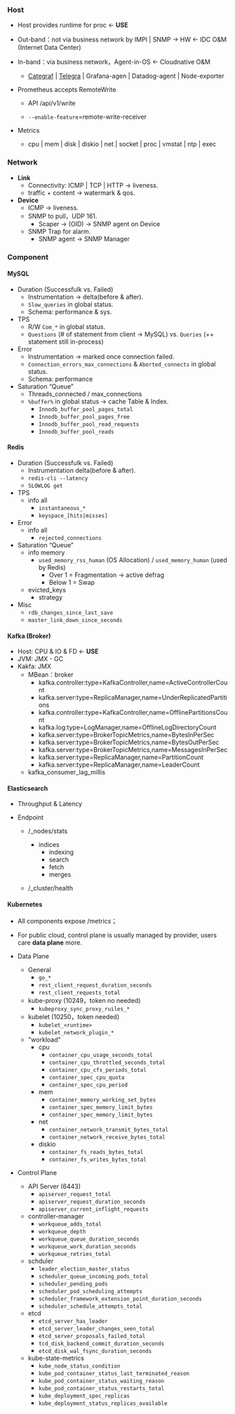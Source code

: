 ### Host

- Host provides runtime for proc ← **USE**

  

- Out-band：not via business network by IMPI | SNMP → HW ← IDC O&M (Internet Data Center) 

- In-band：via business network，Agent-in-OS ← Cloudnative O&M

  - [Categraf](https://github.com/flashcatcloud/categraf) | [Telegra](https://github.com/influxdata/telegraf) | Grafana-agen | Datadog-agent | Node-exporter

  

- Prometheus accepts RemoteWrite

  - API /api/v1/write

  - `--enable-feature`=remote-write-receiver

    

- Metrics

  - cpu | mem | disk | diskio | net | socket | proc | vmstat | ntp | exec

### Network

- **Link** 
  - Connectivity: ICMP | TCP | HTTP → liveness.
  - traffic + content → watermark & qos.
- **Device**
  - ICMP → liveness.
  - SNMP to pull，UDP 161.
    - Scaper → (OID) → SNMP agent on Device
  - SNMP Trap for alarm.
    - SNMP agent → SNMP Manager

### Component

#### MySQL

- Duration (Successfulk vs. Failed)
  - Instrumentation → delta(before & after).
  - `Slow_queries` in global status.
  - Schema: performance & sys.
- TPS
  - R/W `Com_*` in global status.
  - `Questions` (# of statement from client → MySQL) vs. `Queries` (++ statement still in-process)
- Error
  - Instrumentation → marked once connection failed.
  - `Connection_errors_max_connections` & `Aborted_connects` in global status.
  - Schema: performance
- Saturation “Queue”
  - Threads_connected / max_connections
  - `%buffer%` in global status → cache Table & Index.
    - `Innodb_buffer_pool_pages_total`
    - `Innodb_buffer_pool_pages_free`
    - `Innodb_buffer_pool_read_requests`
    - `Innodb_buffer_pool_reads`

#### Redis

- Duration (Successfulk vs. Failed)
  - Instrumentation delta(before & after).
  - `redis-cli --latency`
  - `SLOWLOG get`
- TPS
  - info all
    - `instantaneous_*`
    - `keyspace_[hits|misses]`
- Error
  - info all
    - `rejected_connections`
- Saturation “Queue”
  - info memory
    - `used_memory_rss_human` (OS Allocation) / `used_memory_human` (used by Redis)
      - Over  1 = Fragmentation → active defrag
      - Below 1 = Swap
  - evicted_keys
    - strategy
- Misc
  - `rdb_changes_since_last_save`
  - `master_link_down_since_seconds`

#### Kafka (Broker)

- Host: CPU & IO & FD ← **USE**
- JVM: JMX - GC
- Kakfa: JMX
  - MBean：broker
    - kafka.controller:type=KafkaController,name=ActiveControllerCount
    - kafka.server:type=ReplicaManager,name=UnderReplicatedPartitions
    - kafka.controller:type=KafkaController,name=OfflinePartitionsCount
    - kafka.log:type=LogManager,name=OfflineLogDirectoryCount
    - kafka.server:type=BrokerTopicMetrics,name=BytesInPerSec
    - kafka.server:type=BrokerTopicMetrics,name=BytesOutPerSec
    - kafka.server:type=BrokerTopicMetrics,name=MessagesInPerSec
    - kafka.server:type=ReplicaManager,name=PartitionCount
    - kafka.server:type=ReplicaManager,name=LeaderCount
  - kafka_consumer_lag_millis

#### Elasticsearch

- Throughput & Latency

- Endpoint

  - /_nodes/stats
    - indices
      - indexing
      - search
      - fetch
      - merges

  - /_cluster/health

#### Kubernetes

- All components expose /metrics；

- For public cloud, control plane is usually managed by provider, users care **data plane** more.

  

- Data Plane

  - General
    - `go_*` 
    - `rest_client_request_duration_seconds`
    - `rest_client_requests_total`
  - kube-proxy (10249，token no needed)
    - `kubeproxy_sync_proxy_ruiles_*`
  - kubelet (10250，token needed)
    - `kubelet_<runtime>`
    - `kubelet_network_plugin_*`
  - "workload"
    - cpu
      - `container_cpu_usage_seconds_total`
      - `container_cpu_throttled_seconds_total`
      - `container_cpu_cfs_periods_total`
      - `container_spec_cpu_quota`
      - `container_spec_cpu_period`
    - mem
      - `container_memory_working_set_bytes`
      - `container_spec_memory_limit_bytes`
      - `container_spec_memory_limit_bytes`
    - net
      - `container_network_transmit_bytes_total`
      - `container_network_receive_bytes_total`
    - diskio
      - `container_fs_reads_bytes_total`
      - `container_fs_writes_bytes_total`

- Control Plane

  - API Server (6443)
    - `apiserver_request_total`
    - `apiserver_request_duration_seconds`
    - `apiserver_current_inflight_requests`
  - controller-manager
    - `workqueue_adds_total`
    - `workqueue_depth`
    - `workqueue_queue_duration_seconds`
    - `workqueue_work_duration_seconds`
    - `workqueue_retries_total`
  - schduler
    - `leader_election_master_status`
    - `scheduler_queue_incoming_pods_total`
    - `scheduler_pending_pods`
    - `scheduler_pod_scheduling_attempts`
    - `scheduler_framework_extension_point_duration_seconds`
    - `scheduler_schedule_attempts_total`
  - etcd
    - `etcd_server_has_leader`
    - `etcd_server_leader_changes_seen_total`
    - `etcd_server_proposals_failed_total`
    - `tcd_disk_backend_commit_duration_seconds`
    - `etcd_disk_wal_fsync_duration_seconds`
  - kube-state-metrics
    - `kube_node_status_condition`
    - `kube_pod_container_status_last_terminated_reason`
    - `kube_pod_container_status_waiting_reason`
    - `kube_pod_container_status_restarts_total`
    - `kube_deployment_spec_replicas`
    - `kube_deployment_status_replicas_available`